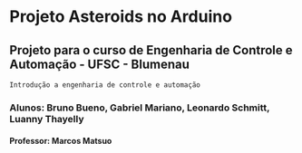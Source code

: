 # Projeto Asteroids no Arduino
## Projeto para o curso de Engenharia de Controle e Automação - UFSC - Blumenau
```
Introdução a engenharia de controle e automação
```
### Alunos: Bruno Bueno, Gabriel Mariano, Leonardo Schmitt, Luanny Thayelly
#### Professor: Marcos Matsuo
